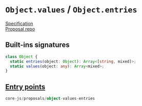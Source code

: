 # `Object.values` / `Object.entries`
[Specification](https://tc39.es/proposal-object-values-entries/)\
[Proposal repo](https://github.com/tc39/proposal-object-values-entries)

## Built-ins signatures
```ts
class Object {
  static entries(object: Object): Array<[string, mixed]>;
  static values(object: any): Array<mixed>;
}
```

## [Entry points]({docs-version}/docs/usage#h-entry-points)
```ts
core-js/proposals/object-values-entries
```
